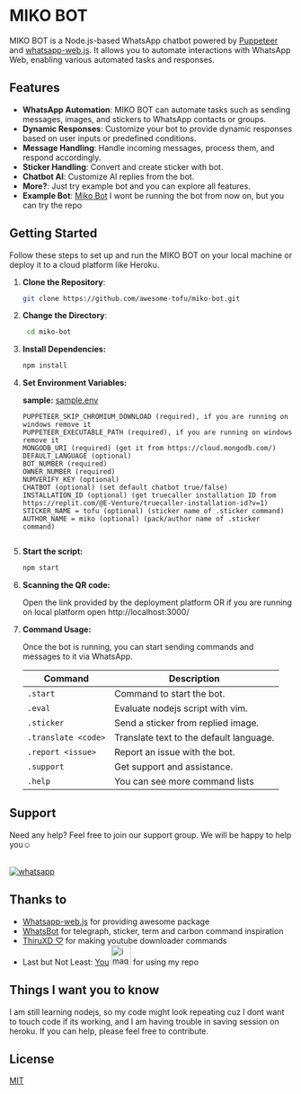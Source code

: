 # MIKO BOT

MIKO BOT is a Node.js-based WhatsApp chatbot powered by [Puppeteer](https://pptr.dev/) and [whatsapp-web.js](https://github.com/pedroslopez/whatsapp-web.js). It allows you to automate interactions with WhatsApp Web, enabling various automated tasks and responses.

## Features

- **WhatsApp Automation**: MIKO BOT can automate tasks such as sending messages, images, and stickers to WhatsApp contacts or groups.
- **Dynamic Responses**: Customize your bot to provide dynamic responses based on user inputs or predefined conditions.
- **Message Handling**: Handle incoming messages, process them, and respond accordingly.
- **Sticker Handling**: Convert and create sticker with bot.
- **Chatbot AI**: Customize AI replies from the bot.
- **More?**: Just try example bot and you can explore all features.
- **Example Bot**: [Miko Bot](https://github.com/Awesome-Tofu/miko-bot?tab=readme-ov-file#getting-started) I wont be running the bot from now on, but you can try the repo

## Getting Started

Follow these steps to set up and run the MIKO BOT on your local machine or deploy it to a cloud platform like Heroku.

1. **Clone the Repository**:

   ```bash
   git clone https://github.com/awesome-tofu/miko-bot.git

2. **Change the Directory**:

   ```bash
    cd miko-bot

3. **Install  Dependencies:**

    ```bash
    npm install

4. **Set Environment Variables:**

   **sample:** [sample.env](https://github.com/Awesome-Tofu/miko-bot/blob/main/sample.env)
    ```env
   PUPPETEER_SKIP_CHROMIUM_DOWNLOAD (required), if you are running on windows remove it
   PUPPETEER_EXECUTABLE_PATH (required), if you are running on windows remove it
   MONGODB_URI (required) (get it from https://cloud.mongodb.com/)
   DEFAULT_LANGUAGE (optional)
   BOT_NUMBER (required)
   OWNER_NUMBER (required)
   NUMVERIFY_KEY (optional)
   CHATBOT (optional) (set default chatbot true/false)
   INSTALLATION_ID (optional) (get truecaller installation ID from https://replit.com/@E-Venture/truecaller-installation-id?v=1)
   STICKER_NAME = tofu (optional) (sticker name of .sticker command)
   AUTHOR_NAME = miko (optional) (pack/author name of .sticker command)
    

5. **Start the script:**
   ```bash
   npm start

6. **Scanning the QR code:**

   Open the link provided by the deployment platform OR if you are running on local platform open http://localhost:3000/

7. **Command Usage:**
   
   Once the bot is running, you can start sending commands and messages to it via WhatsApp.

   | Command          | Description                                  |
   | ----------------- | -------------------------------------------- |
   | `.start`         | Command to start the bot.                    |
   | `.eval`         | Evaluate nodejs script with vim.  |
   | `.sticker`       | Send a sticker from replied image.     |
   | `.translate <code>` | Translate text to the default language.    |
   | `.report <issue>`| Report an issue with the bot.              |
   | `.support`       | Get support and assistance.                |
   | `.help`       | You can see more command lists               |
   
## Support

   <p>Need any help? Feel free to join our support group. We will be happy to help you☺️</p><br>
   
 <a aria-label="Join our chats" href="https://chat.whatsapp.com/E0XzCPRXoip16GVoG9yUV0" target="_blank">
 <img alt="whatsapp" src="https://img.shields.io/badge/Join Group-25D366?style=for-the-badge&logo=whatsapp&logoColor=white" />
  </a>

## Thanks to

   - [Whatsapp-web.js](https://github.com/pedroslopez/whatsapp-web.js) for providing awesome package
   - [WhatsBot](https://github.com/tuhinpal/WhatsBot) for telegraph, sticker, term and carbon command inspiration
   - [ThiruXD ♡︎](https://github.com/ThiruXD) for making youtube downloader commands
   - Last but Not Least: [You](https://i.imgur.com/lDjxY1D.gif) <img src="https://i.imgur.com/lDjxY1D.gif" alt="image" width="35" height="auto"> for using my repo
   
## Things I want you to know

   I am still learning nodejs, so my code might look repeating cuz I dont want to touch code if its working, and I am having trouble in saving session on  heroku. If you can help, please feel free to contribute.
   
## License

[MIT](https://choosealicense.com/licenses/mit/)

